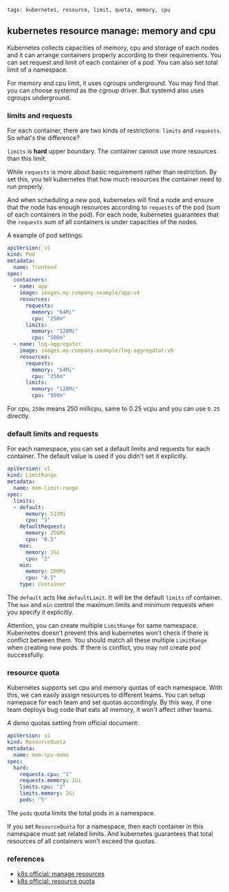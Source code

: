 ```metadata
tags: kubernetes, resource, limit, quota, memory, cpu
```

## kubernetes resource manage: memory and cpu

Kubernetes collects capacities of memory, cpu and storage of each nodes and it can
 arrange containers properly according to their requirements. You can set request
 and limit of each container of a pod. You can also set total limit of a namespace.

For memory and cpu limit, it uses cgroups underground. You may find that you can
 choose systemd as the cgroup driver. But systemd also uses cgroups underground.


### limits and requests
For each container, there are two kinds of restrictions: `limits` and `requests`. So
 what's the difference?

`limits` is **hard** upper boundary. The container cannot use more resources than
 this limit.

While `requests` is more about basic requirement rather than restriction. By set
 this, you tell kubernetes that how much resources the container need to run properly.

And when scheduling a new pod, kubernetes will find a node and ensure that the node
 has enough resources according to `requests` of the pod (sum of each containers in
 the pod). For each node, kubernetes guarantees that the `requests` sum of all containers
 is under capacities of the nodes.

A example of pod settings:

```yaml
apiVersion: v1
kind: Pod
metadata:
  name: frontend
spec:
  containers:
  - name: app
    image: images.my-company.example/app:v4
    resources:
      requests:
        memory: "64Mi"
        cpu: "250m"
      limits:
        memory: "128Mi"
        cpu: "500m"
  - name: log-aggregator
    image: images.my-company.example/log-aggregator:v6
    resources:
      requests:
        memory: "64Mi"
        cpu: "250m"
      limits:
        memory: "128Mi"
        cpu: "500m"
```

For cpu, `250m` means 250 millicpu, same to 0.25 vcpu and you can use `0.25` directly.

### default limits and requests
For each namespace, you can set a default limits and requests for each container. The
 default value is used if you didn't set it explicitly.

```yaml
apiVersion: v1
kind: LimitRange
metadata:
  name: mem-limit-range
spec:
  limits:
  - default:
      memory: 512Mi
      cpu: "1"
    defaultRequest:
      memory: 256Mi
      cpu: "0.5"
    max:
      memory: 1Gi
      cpu: "2"
    min:
      memory: 200Mi
      cpu: "0.5"
    type: Container
```

The `default` acts like `defaultLimit`. It will be the default `limits` of container.
 The `max` and `min` control the maximum limits and minimum requests when you specify
 it explicitly.

Attention, you can create multiple `LimitRange` for same namespace. Kubernetes doesn't
 prevent this and kubernetes won't check if there is conflict between them. You should
 match all these multiple `LimitRange` when creating new pods. If there is conflict,
 you may not create pod successfully.

### resource quota
Kubernetes supports set cpu and memory quotas of each namespace. With this, we can
 easily assign resources to different teams. You can setup namepace for each team
 and set quotas accordingly. By this way, if one team deploys bug code that eats
 all memory, it won't affect other teams.

A demo quotas setting from official document:

```yaml
apiVersion: v1
kind: ResourceQuota
metadata:
  name: mem-cpu-demo
spec:
  hard:
    requests.cpu: "1"
    requests.memory: 1Gi
    limits.cpu: "2"
    limits.memory: 2Gi
    pods: "5"
```

The `pods` quota limits the total pods in a namespace.

If you set `ResourceQuota` for a namespace, then each container in this namespace must
 set related limits. And kubernetes guarantees that total resources of all containers
 won't exceed the quotas.


### references
- [k8s official: manage resources](https://kubernetes.io/docs/concepts/configuration/manage-resources-containers/)
- [k8s official: resource quota](https://kubernetes.io/docs/tasks/administer-cluster/manage-resources/quota-memory-cpu-namespace/)
